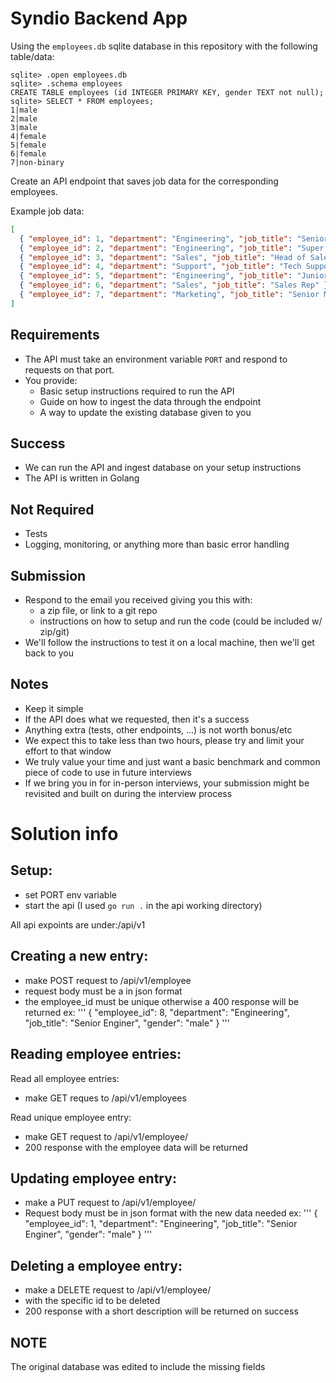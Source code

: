 # Syndio Backend App

Using the `employees.db` sqlite database in this repository with the following table/data:

```
sqlite> .open employees.db
sqlite> .schema employees
CREATE TABLE employees (id INTEGER PRIMARY KEY, gender TEXT not null);
sqlite> SELECT * FROM employees;
1|male
2|male
3|male
4|female
5|female
6|female
7|non-binary
```

Create an API endpoint that saves job data for the corresponding employees.

Example job data:

```json
[
  { "employee_id": 1, "department": "Engineering", "job_title": "Senior Enginer" },
  { "employee_id": 2, "department": "Engineering", "job_title": "Super Senior Enginer" },
  { "employee_id": 3, "department": "Sales", "job_title": "Head of Sales"},
  { "employee_id": 4, "department": "Support", "job_title": "Tech Support" },
  { "employee_id": 5, "department": "Engineering", "job_title": "Junior Enginer" },
  { "employee_id": 6, "department": "Sales", "job_title": "Sales Rep" },
  { "employee_id": 7, "department": "Marketing", "job_title": "Senior Marketer" }
]
```

## Requirements

- The API must take an environment variable `PORT` and respond to requests on that port.
- You provide:
  - Basic setup instructions required to run the API
  - Guide on how to ingest the data through the endpoint
  - A way to update the existing database given to you

## Success

- We can run the API and ingest database on your setup instructions
- The API is written in Golang

## Not Required

- Tests
- Logging, monitoring, or anything more than basic error handling

## Submission

- Respond to the email you received giving you this with:
  - a zip file, or link to a git repo
  - instructions on how to setup and run the code (could be included w/ zip/git)
- We'll follow the instructions to test it on a local machine, then we'll get back to you

## Notes

- Keep it simple
- If the API does what we requested, then it's a success
- Anything extra (tests, other endpoints, ...) is not worth bonus/etc
- We expect this to take less than two hours, please try and limit your effort to that window
- We truly value your time and just want a basic benchmark and common piece of code to use in future interviews
- If we bring you in for in-person interviews, your submission might be revisited and built on during the interview process


# Solution info
## Setup:
- set PORT env variable
- start the api (I used `go run .` in the api working directory)

All api expoints are under:/api/v1

## Creating a new entry:
- make POST request to /api/v1/employee
- request body must be a in json format
- the employee_id must be unique otherwise a 400 response will be returned
ex:
'''
{
    "employee_id": 8,
    "department": "Engineering",
    "job_title": "Senior Enginer",
    "gender": "male"
}
'''

## Reading employee entries:
Read all employee entries:
- make GET reques to /api/v1/employees

Read unique employee entry:
- make GET request to /api/v1/employee/<id>
- 200 response with the employee data will be returned

## Updating employee entry:
- make a PUT request to /api/v1/employee/<id>
- Request body must be in json format with the new data needed
ex:
'''
{
    "employee_id": 1,
    "department": "Engineering",
    "job_title": "Senior Enginer",
    "gender": "male"
}
'''

## Deleting a employee entry:
- make a DELETE request to /api/v1/employee/<id>
- with the specific id to be deleted
- 200 response with a short description will be returned on success

## NOTE
The original database was edited to include the missing fields
